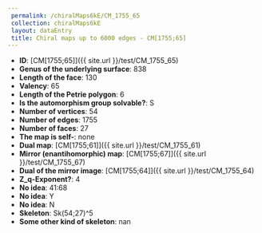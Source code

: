 ```yaml
--- 
 permalink: /chiralMaps6kE/CM_1755_65 
 collection: chiralMaps6kE
 layout: dataEntry
 title: Chiral maps up to 6000 edges - CM[1755;65]
---
```


- **ID**: [CM[1755;65]]({{ site.url }}/test/CM_1755_65)
- **Genus of the underlying surface**: 838
- **Length of the face**: 130
- **Valency**: 65
- **Length of the Petrie polygon**: 6
- **Is the automorphism group solvable?**: S
- **Number of vertices**: 54
- **Number of edges**: 1755
- **Number of faces**: 27
- **The map is self-**: none
- **Dual map**: [CM[1755;61]]({{ site.url }}/test/CM_1755_61)
- **Mirror (enantihomorphic) map**: [CM[1755;67]]({{ site.url }}/test/CM_1755_67)
- **Dual of the mirror image**: [CM[1755;64]]({{ site.url }}/test/CM_1755_64)
- **Z_q-Exponent?**: 4
- **No idea**:  41:68
- **No idea**: Y
- **No idea**: N
- **Skeleton**: Sk(54;27)^5
- **Some other kind of skeleton**: nan
